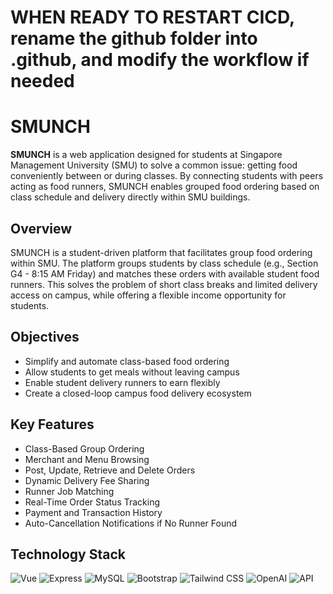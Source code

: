 # WHEN READY TO RESTART CICD, rename the github folder into .github, and modify the workflow if needed

# SMUNCH

**SMUNCH** is a web application designed for students at Singapore Management University (SMU) to solve a common issue: getting food conveniently between or during classes. By connecting students with peers acting as food runners, SMUNCH enables grouped food ordering based on class schedule and delivery directly within SMU buildings.

## Overview

SMUNCH is a student-driven platform that facilitates group food ordering within SMU. The platform groups students by class schedule (e.g., Section G4 - 8:15 AM Friday) and matches these orders with available student food runners. This solves the problem of short class breaks and limited delivery access on campus, while offering a flexible income opportunity for students.

## Objectives

- Simplify and automate class-based food ordering  
- Allow students to get meals without leaving campus  
- Enable student delivery runners to earn flexibly  
- Create a closed-loop campus food delivery ecosystem

## Key Features

- Class-Based Group Ordering  
- Merchant and Menu Browsing  
- Post, Update, Retrieve and Delete Orders  
- Dynamic Delivery Fee Sharing  
- Runner Job Matching  
- Real-Time Order Status Tracking  
- Payment and Transaction History  
- Auto-Cancellation Notifications if No Runner Found  

## Technology Stack

![Vue](https://img.shields.io/badge/Frontend-Vue.js-42b883?logo=vue.js&logoColor=white&style=for-the-badge)
![Express](https://img.shields.io/badge/Backend-Express.js-000000?logo=express&logoColor=white&style=for-the-badge)
![MySQL](https://img.shields.io/badge/Database-MySQL-4479A1?logo=mysql&logoColor=white&style=for-the-badge)
![Bootstrap](https://img.shields.io/badge/Styling-Bootstrap-7952B3?logo=bootstrap&logoColor=white&style=for-the-badge)
![Tailwind CSS](https://img.shields.io/badge/Styling-TailwindCSS-06B6D4?logo=tailwindcss&logoColor=white&style=for-the-badge)
![OpenAI](https://img.shields.io/badge/API-OpenAI-412991?logo=openai&logoColor=white&style=for-the-badge)
![API](https://img.shields.io/badge/API-Weather%20%2F%20Bus%20API-FF6B00?style=for-the-badge)
